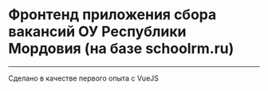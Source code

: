 # Фронтенд приложения сбора вакансий ОУ Республики Мордовия (на базе schoolrm.ru)
---
Сделано в качестве первого опыта с VueJS
